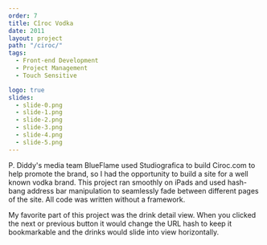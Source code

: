 ```yaml
---
order: 7
title: Cîroc Vodka
date: 2011
layout: project
path: "/ciroc/"
tags:
  - Front-end Development
  - Project Management
  - Touch Sensitive

logo: true
slides:
  - slide-0.png
  - slide-1.png
  - slide-2.png
  - slide-3.png
  - slide-4.png
  - slide-5.png
---
```

P. Diddy's media team BlueFlame used Studiografica to build Ciroc.com to help promote the
brand, so I had the opportunity to build a site for a well known vodka brand. This project
ran smoothly on iPads and used hash-bang address bar manipulation to seamlessly fade
between different pages of the site. All code was written without a framework.

My favorite part of this project was the drink detail view. When you clicked the next or previous
button it would change the URL hash to keep it bookmarkable and the drinks would slide into view horizontally.
